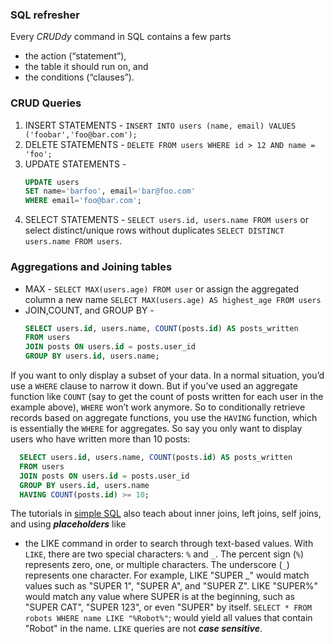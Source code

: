 ### SQL refresher
Every *CRUDdy* command in SQL contains a few parts 
- the action (“statement”), 
- the table it should run on, and 
- the conditions (“clauses”).

### CRUD Queries
1. INSERT STATEMENTS - `INSERT INTO users (name, email) VALUES ('foobar','foo@bar.com');`
2. DELETE STATEMENTS - `DELETE FROM users WHERE id > 12 AND name = 'foo';`
3. UPDATE STATEMENTS -  
    ```sql
    UPDATE users
    SET name='barfoo', email='bar@foo.com'
    WHERE email='foo@bar.com';
    ```
4. SELECT STATEMENTS - `SELECT users.id, users.name FROM users` or select distinct/unique rows without duplicates `SELECT DISTINCT users.name FROM users`.

### Aggregations and Joining tables
- MAX - `SELECT MAX(users.age) FROM user` or assign the aggregated column a new name `SELECT MAX(users.age) AS highest_age FROM users`
- JOIN,COUNT, and GROUP BY -
    ```sql
    SELECT users.id, users.name, COUNT(posts.id) AS posts_written
    FROM users
    JOIN posts ON users.id = posts.user_id
    GROUP BY users.id, users.name;
    ```

If you want to only display a subset of your data. In a normal situation, you’d use a `WHERE` clause to narrow it down. But if 
you’ve used an aggregate function like `COUNT` (say to get the count of posts written for each user in the example above), `WHERE` 
won’t work anymore. So to conditionally retrieve records based on aggregate functions, you use the `HAVING` function, which is essentially the `WHERE` for aggregates. So say you only want to display users who have written more than 10 posts:
```sql
  SELECT users.id, users.name, COUNT(posts.id) AS posts_written
  FROM users
  JOIN posts ON users.id = posts.user_id
  GROUP BY users.id, users.name
  HAVING COUNT(posts.id) >= 10;
```

The tutorials in [simple SQL](https://www.sqlteaching.com/) also teach about inner joins, left joins, self joins, and using ***placeholders*** like 
-  the LIKE command in order to search through text-based values. With `LIKE`, there are two special characters: `%` and `_`. The percent sign (`%`) represents 
  zero, one, or multiple characters. The underscore (`_`) represents one character. For example, LIKE "SUPER _" would match values such as "SUPER 1", "SUPER A", 
  and "SUPER Z". LIKE "SUPER%" would match any value where SUPER is at the beginning, such as "SUPER CAT", "SUPER 123", or even "SUPER" by itself. 
  `SELECT * FROM robots WHERE name LIKE "%Robot%"`; would yield all values that contain "Robot" in the name. `LIKE` queries are not ***case sensitive***.

